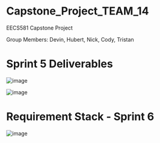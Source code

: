 # Capstone_Project_TEAM_14
EECS581 Capstone Project

Group Members: Devin, Hubert, Nick, Cody, Tristan
# Sprint 5 Deliverables 
![image](https://github.com/DevinRS/Capstone_Project/assets/103350414/d38bed36-4fec-4feb-9370-260729afd06f)

![image](https://github.com/DevinRS/Capstone_Project/assets/103350414/d620b8e6-8503-4663-9a77-e11485a0c285)


# Requirement Stack - Sprint 6

![image](https://github.com/DevinRS/Capstone_Project/assets/103350414/5ea65a6b-7fe7-4f43-94e4-8c894ff4631c)




